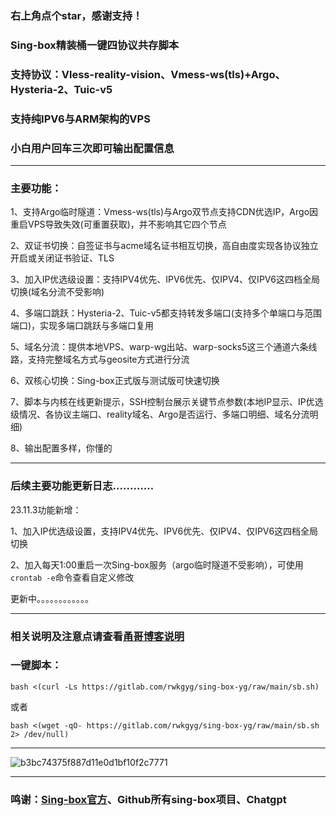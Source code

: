 
### 右上角点个star，感谢支持！
### Sing-box精装桶一键四协议共存脚本
### 支持协议：Vless-reality-vision、Vmess-ws(tls)+Argo、Hysteria-2、Tuic-v5
### 支持纯IPV6与ARM架构的VPS
### 小白用户回车三次即可输出配置信息
--------------------------------------------------------------
### 主要功能：
1、支持Argo临时隧道：Vmess-ws(tls)与Argo双节点支持CDN优选IP，Argo因重启VPS导致失效(可重置获取)，并不影响其它四个节点
 
2、双证书切换：自签证书与acme域名证书相互切换，高自由度实现各协议独立开启或关闭证书验证、TLS

3、加入IP优选级设置：支持IPV4优先、IPV6优先、仅IPV4、仅IPV6这四档全局切换(域名分流不受影响)

4、多端口跳跃：Hysteria-2、Tuic-v5都支持转发多端口(支持多个单端口与范围端口)，实现多端口跳跃与多端口复用

5、域名分流：提供本地VPS、warp-wg出站、warp-socks5这三个通道六条线路，支持完整域名方式与geosite方式进行分流

6、双核心切换：Sing-box正式版与测试版可快速切换

7、脚本与内核在线更新提示，SSH控制台展示关键节点参数(本地IP显示、IP优选级情况、各协议主端口、reality域名、Argo是否运行、多端口明细、域名分流明细)

8、输出配置多样，你懂的

------------------------------------------------------------------------------------

### 后续主要功能更新日志…………

23.11.3功能新增：

1、加入IP优选级设置，支持IPV4优先、IPV6优先、仅IPV4、仅IPV6这四档全局切换

2、加入每天1:00重启一次Sing-box服务（argo临时隧道不受影响），可使用```crontab -e```命令查看自定义修改

更新中。。。。。。。。。。。。

--------------------------------------------------------------------------------------

### 相关说明及注意点请查看[甬哥博客说明](https://ygkkk.blogspot.com/2023/10/sing-box-yg.html)

### 一键脚本：
```
bash <(curl -Ls https://gitlab.com/rwkgyg/sing-box-yg/raw/main/sb.sh)
```
或者
```
bash <(wget -qO- https://gitlab.com/rwkgyg/sing-box-yg/raw/main/sb.sh 2> /dev/null)
```

-----------------------------------

![b3bc74375f887d11e0d1bf10f2c7771](https://github.com/yonggekkk/sing-box-yg/assets/121604513/9ec9d9d4-80c3-488a-ac65-8fd591558770)

---------------------------------------

### 鸣谢：[Sing-box官方](https://github.com/SagerNet/sing-box)、Github所有sing-box项目、Chatgpt
